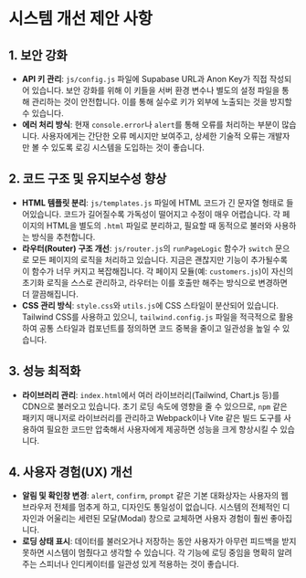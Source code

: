 # 시스템 개선 제안 사항

## 1. 보안 강화

- **API 키 관리**: `js/config.js` 파일에 Supabase URL과 Anon Key가 직접 작성되어 있습니다. 보안 강화를 위해 이 키들을 서버 환경 변수나 별도의 설정 파일을 통해 관리하는 것이 안전합니다. 이를 통해 실수로 키가 외부에 노출되는 것을 방지할 수 있습니다.
- **에러 처리 방식**: 현재 `console.error`나 `alert`를 통해 오류를 처리하는 부분이 많습니다. 사용자에게는 간단한 오류 메시지만 보여주고, 상세한 기술적 오류는 개발자만 볼 수 있도록 로깅 시스템을 도입하는 것이 좋습니다.

## 2. 코드 구조 및 유지보수성 향상

- **HTML 템플릿 분리**: `js/templates.js` 파일에 HTML 코드가 긴 문자열 형태로 들어있습니다. 코드가 길어질수록 가독성이 떨어지고 수정이 매우 어렵습니다. 각 페이지의 HTML을 별도의 `.html` 파일로 분리하고, 필요할 때 동적으로 불러와 사용하는 방식을 추천합니다.
- **라우터(Router) 구조 개선**: `js/router.js`의 `runPageLogic` 함수가 `switch` 문으로 모든 페이지의 로직을 처리하고 있습니다. 지금은 괜찮지만 기능이 추가될수록 이 함수가 너무 커지고 복잡해집니다. 각 페이지 모듈(예: `customers.js`)이 자신의 초기화 로직을 스스로 관리하고, 라우터는 이를 호출만 해주는 방식으로 변경하면 더 깔끔해집니다.
- **CSS 관리 방식**: `style.css`와 `utils.js`에 CSS 스타일이 분산되어 있습니다. Tailwind CSS를 사용하고 있으니, `tailwind.config.js` 파일을 적극적으로 활용하여 공통 스타일과 컴포넌트를 정의하면 코드 중복을 줄이고 일관성을 높일 수 있습니다.

## 3. 성능 최적화

- **라이브러리 관리**: `index.html`에서 여러 라이브러리(Tailwind, Chart.js 등)를 CDN으로 불러오고 있습니다. 초기 로딩 속도에 영향을 줄 수 있으므로, `npm` 같은 패키지 매니저로 라이브러리를 관리하고 Webpack이나 Vite 같은 빌드 도구를 사용하여 필요한 코드만 압축해서 사용자에게 제공하면 성능을 크게 향상시킬 수 있습니다.

## 4. 사용자 경험(UX) 개선

- **알림 및 확인창 변경**: `alert`, `confirm`, `prompt` 같은 기본 대화상자는 사용자의 웹 브라우저 전체를 멈추게 하고, 디자인도 통일성이 없습니다. 시스템의 전체적인 디자인과 어울리는 세련된 모달(Modal) 창으로 교체하면 사용자 경험이 훨씬 좋아집니다.
- **로딩 상태 표시**: 데이터를 불러오거나 저장하는 동안 사용자가 아무런 피드백을 받지 못하면 시스템이 멈췄다고 생각할 수 있습니다. 각 기능에 로딩 중임을 명확히 알려주는 스피너나 인디케이터를 일관성 있게 적용하는 것이 좋습니다.

